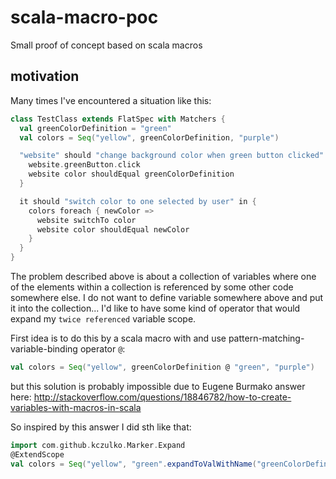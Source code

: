 # scala-macro-poc
Small proof of concept based on scala macros

## motivation

Many times I've encountered a situation like this:

```scala
class TestClass extends FlatSpec with Matchers {
  val greenColorDefinition = "green"
  val colors = Seq("yellow", greenColorDefinition, "purple")

  "website" should "change background color when green button clicked" in {
    website.greenButton.click
    website color shouldEqual greenColorDefinition
  }

  it should "switch color to one selected by user" in {
    colors foreach { newColor =>
      website switchTo color
      website color shouldEqual newColor
    }
  }
}
```

The problem described above is about a collection of variables where one of the elements within a collection is referenced by some other code somewhere else. I do not want to define variable somewhere above and put it into the collection... I'd like to have some kind of operator that would expand my `twice referenced` variable scope.

First idea is to do this by a scala macro with and use pattern-matching-variable-binding operator `@`:

```scala
val colors = Seq("yellow", greenColorDefinition @ "green", "purple")
```

but this solution is probably impossible due to Eugene Burmako answer here:
http://stackoverflow.com/questions/18846782/how-to-create-variables-with-macros-in-scala

So inspired by this answer I did sth like that:

```scala
import com.github.kczulko.Marker.Expand
@ExtendScope
val colors = Seq("yellow", "green".expandToValWithName("greenColorDefinition"), "purple")
```
